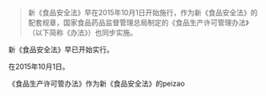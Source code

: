 
> 新《食品安全法》早在2015年10月1日开始施行，作为新《食品安全法》的配套规章，国家食品药品监督管理总局制定的《食品生产许可管理办法》（以下简称《办法》）也同步实施。


新《食品安全法》早已开始实行。

在2015年10月1日。

《食品生产许可管办法》作为新《食品安全法》的peizao

<!--stackedit_data:
eyJoaXN0b3J5IjpbMTA4MjE5MTA1NCw3MzA5OTgxMTZdfQ==
-->